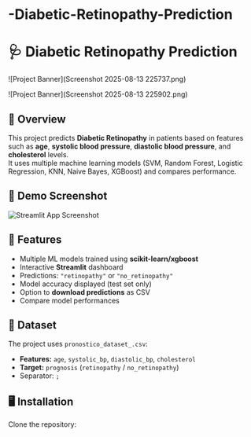 # -Diabetic-Retinopathy-Prediction

# 🩺 Diabetic Retinopathy Prediction

![Project Banner](Screenshot 2025-08-13 225737.png)

![Project Banner](Screenshot 2025-08-13 225902.png)

## 📌 Overview
This project predicts **Diabetic Retinopathy** in patients based on features such as **age**, **systolic blood pressure**, **diastolic blood pressure**, and **cholesterol** levels.  
It uses multiple machine learning models (SVM, Random Forest, Logistic Regression, KNN, Naive Bayes, XGBoost) and compares performance.

## 📸 Demo Screenshot
![Streamlit App Screenshot](assets/app_screenshot.png)

## 🚀 Features
- Multiple ML models trained using **scikit-learn/xgboost**
- Interactive **Streamlit** dashboard
- Predictions: `"retinopathy"` or `"no_retinopathy"`
- Model accuracy displayed (test set only)
- Option to **download predictions** as CSV
- Compare model performances

## 📂 Dataset
The project uses `pronostico_dataset_.csv`:
- **Features:** `age`, `systolic_bp`, `diastolic_bp`, `cholesterol`
- **Target:** `prognosis` (`retinopathy` / `no_retinopathy`)
- Separator: `;`

## 🖥️ Installation
Clone the repository:









